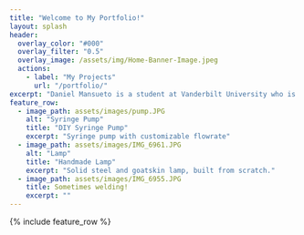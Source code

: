 ```yaml
---
title: "Welcome to My Portfolio!"
layout: splash
header:
  overlay_color: "#000"
  overlay_filter: "0.5"
  overlay_image: /assets/img/Home-Banner-Image.jpeg
  actions:
    - label: "My Projects"
      url: "/portfolio/"
excerpt: "Daniel Mansueto is a student at Vanderbilt University who is passionate about building things. This website documents all of his different projects."
feature_row:
  - image_path: assets/images/pump.JPG
    alt: "Syringe Pump"
    title: "DIY Syringe Pump"
    excerpt: "Syringe pump with customizable flowrate"
  - image_path: assets/images/IMG_6961.JPG
    alt: "Lamp"
    title: "Handmade Lamp"
    excerpt: "Solid steel and goatskin lamp, built from scratch."
  - image_path: assets/images/IMG_6955.JPG
    title: Sometimes welding!
    excerpt: ""
---
```


{% include feature_row %}

